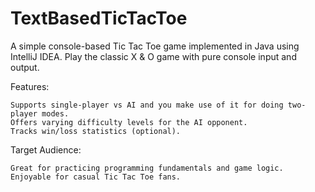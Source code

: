 # TextBasedTicTacToe
A simple console-based Tic Tac Toe game implemented in Java using IntelliJ IDEA. Play the classic X &amp; O game with pure console input and output.

Features:

    Supports single-player vs AI and you make use of it for doing two-player modes.
    Offers varying difficulty levels for the AI opponent.
    Tracks win/loss statistics (optional).

Target Audience:

    Great for practicing programming fundamentals and game logic.
    Enjoyable for casual Tic Tac Toe fans.
